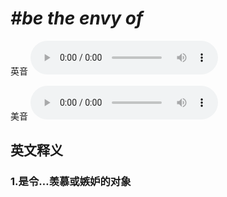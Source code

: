 # ***\#be the envy of*** 
英音
<audio src="./media/be the envy of1_AAC.aac" controls="controls"></audio>

美音
<audio src="./media/be the envy of2_AAC.aac" controls="controls"></audio>



  

英文释义
---
### 1.**是令…羡慕或嫉妒的对象**  


